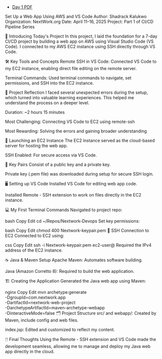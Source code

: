 - [Day 1 PDF](day1/day1.pdf)

Set Up a Web App Using AWS and VS Code
Author: Shadrack Kalukwo
Organization: NextWork.org
Date: April 11–16, 2025
Project: Part 1 of CI/CD Pipeline Series

📌 Introducing Today's Project
In this project, I laid the foundation for a 7-day CI/CD project by building a web app on AWS using Visual Studio Code (VS Code). I connected to my AWS EC2 instance using SSH directly through VS Code.

🛠️ Key Tools and Concepts
Remote SSH in VS Code: Connected VS Code to my EC2 instance, enabling direct file editing on the remote server.

Terminal Commands: Used terminal commands to navigate, set permissions, and SSH into the EC2 instance.

💭 Project Reflection
I faced several unexpected errors during the setup, which turned into valuable learning experiences. This helped me understand the process on a deeper level.

Duration: ~2 hours 15 minutes

Most Challenging: Connecting VS Code to EC2 using remote-ssh

Most Rewarding: Solving the errors and gaining broader understanding

🚀 Launching an EC2 Instance
The EC2 instance served as the cloud-based server for hosting the web app.

SSH Enabled: For secure access via VS Code.

🔑 Key Pairs
Consist of a public key and a private key.

Private key (.pem file) was downloaded during setup for secure SSH login.

🖥️ Setting up VS Code
Installed VS Code for editing web app code.

Installed Remote - SSH extension to work on files directly in the EC2 instance.

💻 My First Terminal Commands
Navigated to project repo:

bash
Copy
Edit
cd ~/Repos/Nextwork-Devops
Set key permissions:

bash
Copy
Edit
chmod 400 Nextwork-keypair.pem
🔌 SSH Connection to EC2
Connected to EC2 using:

css
Copy
Edit
ssh -i Nextwork-keypair.pem ec2-user@<your-ec2-ip>
Required the IPv4 address of the EC2 instance.

☕ Java & Maven Setup
Apache Maven: Automates software building.

Java (Amazon Corretto 8): Required to build the web application.

🏗️ Creating the Application
Generated the Java web app using Maven:

nginx
Copy
Edit
mvn archetype:generate \
  -DgroupId=com.nextwork.app \
  -DartifactId=nextwork-web-project \
  -DarchetypeArtifactId=maven-archetype-webapp \
  -DinteractiveMode=false
🗂️ Project Structure
src/ and webapp/: Created by Maven, include config and web files.

index.jsp: Edited and customized to reflect my content.

🖱️ Final Thoughts
Using the Remote - SSH extension and VS Code made the development seamless, allowing me to manage and deploy my Java web app directly in the cloud.

